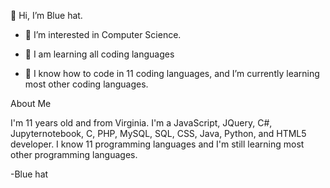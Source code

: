 👋 Hi, I’m Blue hat.

- 👀 I’m interested in Computer Science.

- 🌳 I am learning all coding languages

- 🧠 I know how to code in 11 coding languages, and I’m currently learning most other coding languages.

About Me

I'm 11 years old and from Virginia. I'm a JavaScript, JQuery, C#, Jupyternotebook, C, PHP, MySQL, SQL, CSS, Java, Python, and HTML5 developer. I know 11 programming languages and I'm still learning most other programming languages.

-Blue hat
